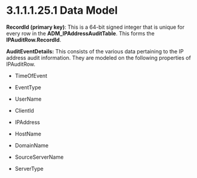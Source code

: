 <html dir="LTR" xmlns:mshelp="http://msdn.microsoft.com/mshelp" xmlns:ddue="http://ddue.schemas.microsoft.com/authoring/2003/5" xmlns:xlink="http://www.w3.org/1999/xlink" xmlns:tool="http://www.microsoft.com/tooltip">
 <body>
 <div id="header">
 <h1 class="heading">3.1.1.1.25.1 Data Model</h1>
 </div>
 <div id="mainSection">
 <div id="mainBody">
 <div id="allHistory" class="saveHistory"></div>
 <div id="sectionSection0" class="section" name="collapseableSection">
 

<p><b>RecordId (primary key)</b>: This is a 64-bit
signed integer that is unique for every row in the <b>ADM_IPAddressAuditTable</b>.
This forms the <b>IPAuditRow.RecordId</b>.</p>

<p><b>AuditEventDetails:</b> This consists of the
various data pertaining to the IP address audit information. They are modeled
on the following properties of IPAuditRow.</p>

<ul><li><p><span><span> </span></span>TimeOfEvent</p>

</li><li><p><span><span> </span></span>EventType</p>

</li><li><p><span><span> </span></span>UserName</p>

</li><li><p><span><span> </span></span>ClientId</p>

</li><li><p><span><span> </span></span>IPAddress</p>

</li><li><p><span><span> </span></span>HostName</p>

</li><li><p><span><span> </span></span>DomainName</p>

</li><li><p><span><span> </span></span>SourceServerName</p>

</li><li><p><span><span> </span></span>ServerType</p>

</li></ul>
 </div>
 </div>
 </div>
 </body>
</html>